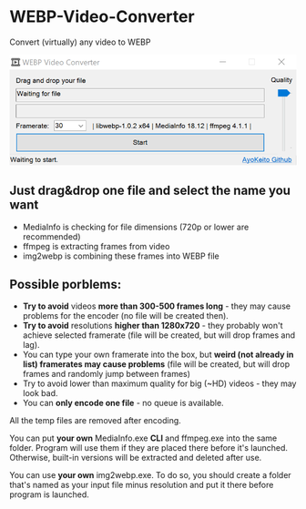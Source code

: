 # WEBP-Video-Converter
Convert (virtually) any video to WEBP

<p align="center">
	<img src="https://github.com/AyoKeito/WEBP-Video-Converter/blob/master/40TBJzf.png" width="800">
</p>

## Just drag&drop one file and select the name you want
- MediaInfo is checking for file dimensions (720p or lower are recommended)
- ffmpeg is extracting frames from video
- img2webp is combining these frames into WEBP file

## Possible porblems:
- **Try to avoid** videos **more than 300-500 frames long** - they may cause problems for the encoder (no file will be created then).
- **Try to avoid** resolutions **higher than 1280x720** - they probably won't achieve selected framerate (file will be created, but will drop frames and lag).
- You can type your own framerate into the box, but **weird (not already in list) framerates may cause problems** (file will be created, but will drop frames and randomly jump between frames)
- Try to avoid lower than maximum quality for big (~HD) videos - they may look bad.
- You can **only encode one file** - no queue is available.

All the temp files are removed after encoding.

You can put **your own** MediaInfo.exe **CLI** and ffmpeg.exe into the same folder. Program will use them if they are placed there before it's launched. Otherwise, built-in versions will be extracted and deleted after use.

You can use **your own** img2webp.exe. To do so, you should create a folder that's named as your input file minus resolution and put it there before program is launched.
